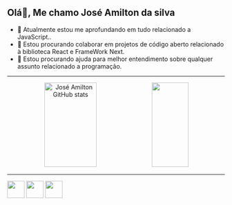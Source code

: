 ## Olá👋, Me chamo José Amilton da silva
- 🌱 Atualmente estou me aprofundando em tudo relacionado a JavaScript..
- 🌱 Estou procurando colaborar em projetos de código aberto relacionado à biblioteca React e FrameWork Next.
- 🌱 Estou procurando ajuda para melhor entendimento sobre qualquer assunto relacionado a programação.

<hr>
<!---
amilton1809/amilton1809 is a ✨ special ✨ repository because its `README.md` (this file) appears on your GitHub profile.
You can click the Preview link to take a look at your changes.
--->
<div align="center">  
  <img width="49%" height="195px" src="https://github-readme-stats.vercel.app/api?username=amilton1809&show_icons=true&count_private=true&hide_border=true&title_color=007BFF&icon_color=007BFF&text_color=c9d1d9&bg_color=0d1117" alt="José Amilton GitHub stats" /> 
  <img width="41%" height="195px" src="https://github-readme-stats.vercel.app/api/top-langs/?username=amilton1809&layout=compact&hide_border=true&title_color=007BFF&text_color=007BFF&bg_color=0d1117" />
</div>

<hr>

<img loading="lazy" src="https://github.com/user-attachments/assets/b27d3f1a-bf51-4453-a278-05deaf50bb17" width="40" height="40"/> <img loading="lazy" src="https://github.com/user-attachments/assets/f12e0e7b-1af3-4e05-a797-cfe4a49df5e7" width="40" height="40"/> <img loading="lazy" src="https://github.com/user-attachments/assets/91d0b54c-5ea9-45bc-b899-7fe5c5ed2f36" width="40" height="40">
